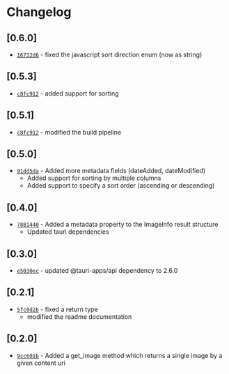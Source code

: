 # Changelog

## \[0.6.0]

- [`16732d6`](https://github.com/universalappfactory/tauri-plugin-medialibrary/commit/16732d61eab659aad045011980c0f54ca73947f5) -   fixed the javascript sort direction enum (now as string)

## \[0.5.3]

- [`c8fc912`](https://github.com/universalappfactory/tauri-plugin-medialibrary/commit/c8fc912cab522ad60843c82a3daa6caf8cbf8bbd) -   added support for sorting

## \[0.5.1]

- [`c8fc912`](https://github.com/universalappfactory/tauri-plugin-medialibrary/commit/c8fc912cab522ad60843c82a3daa6caf8cbf8bbd) -   modified the build pipeline

## \[0.5.0]

- [`91dd5da`](https://github.com/universalappfactory/tauri-plugin-medialibrary/commit/91dd5dafbcfebca1aa7ffeaa1fd6141b2788492d) -   Added more metadata fields (dateAdded, dateModified)
  - Added support for sorting by multiple columns
  - Added support to specify a sort order (ascending or descending)

## \[0.4.0]

- [`7881440`](https://github.com/universalappfactory/tauri-plugin-medialibrary/commit/7881440906b8406e40d4e5160dd93db5abf529f7) -   Added a metadata property to the ImageInfo result structure
  - Updated tauri dependencies

## \[0.3.0]

- [`e5030ec`](https://github.com/universalappfactory/tauri-plugin-medialibrary/commit/e5030ecde76c8700b877822ee8c612db3b471829) -   updated @tauri-apps/api dependency to 2.6.0

## \[0.2.1]

- [`5fc0d2b`](https://github.com/universalappfactory/tauri-plugin-medialibrary/commit/5fc0d2b9d695177aac800286662d98064e5a099c) -   fixed a return type
  - modified the readme documentation

## \[0.2.0]

- [`9cc601b`](https://github.com/universalappfactory/tauri-plugin-medialibrary/commit/9cc601b40d6224e605ba9f9f47d560ac97b5ba75) -   Added a get_image method which returns a single image by a given content uri
